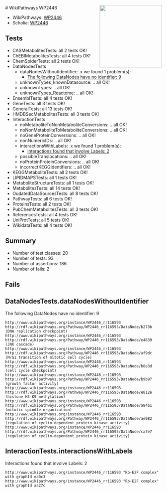 <img style="float: right; width: 200px" src="https://upload.wikimedia.org/wikipedia/commons/thumb/8/83/Wplogo_with_text_500.png/640px-Wplogo_with_text_500.png" />
# WikiPathways WP2446

* WikiPathways: [WP2446](https://wikipathways.org/pathways/WP2446)
* Scholia: [WP2446](https://scholia.toolforge.org/wikipathways/WP2446)
## Tests
* CASMetabolitesTests: all 2 tests OK!
* ChEBIMetabolitesTests: all 4 tests OK!
* ChemSpiderTests: all 2 tests OK!
* DataNodesTests
    * dataNodesWithoutIdentifier: .x we found 1 problem(s):
        * [The following DataNodes have no identifier: 9](#d2d32fa8)
    * unknownTypes_knownDatasource: .. all OK!
    * unknownTypes: .. all OK!
    * unknownTypes_Reactome: .. all OK!
* EnsemblTests: all 4 tests OK!
* GeneTests: all 3 tests OK!
* GeneralTests: all 13 tests OK!
* HMDBSecMetabolitesTests: all 3 tests OK!
* InteractionTests
    * noMetaboliteToNonMetaboliteConversions: .. all OK!
    * noNonMetaboliteToMetaboliteConversions: .. all OK!
    * noGeneProteinConversions: .. all OK!
    * nonNumericIDs: .. all OK!
    * interactionsWithLabels: .x we found 1 problem(s):
        * [Interactions found that involve Labels: 2](#630d2679)
    * possibleTranslocations: .. all OK!
    * noProteinProteinConversions: .. all OK!
    * incorrectKEGGIdentifiers: .. all OK!
* KEGGMetaboliteTests: all 2 tests OK!
* LIPIDMAPSTests: all 1 tests OK!
* MetaboliteStructureTests: all 1 tests OK!
* MetabolitesTests: all 14 tests OK!
* OudatedDataSourcesTests: all 8 tests OK!
* PathwayTests: all 6 tests OK!
* ProteinsTests: all 2 tests OK!
* PubChemMetabolitesTests: all 3 tests OK!
* ReferencesTests: all 4 tests OK!
* UniProtTests: all 5 tests OK!
* WikidataTests: all 4 tests OK!


## Summary

* Number of test classes: 20
* Number of tests: 93
* Number of assertions: 186
* Number of fails: 2

## Fails

<a name="d2d32fa8" />

## DataNodesTests.dataNodesWithoutIdentifier

The following DataNodes have no identifier: 9
```
http://www.wikipathways.org/instance/WP2446_rr116593 http://rdf.wikipathways.org/Pathway/WP2446_rr116593/DataNode/b273b (DNA replication checkpoint)
http://www.wikipathways.org/instance/WP2446_rr116593 http://rdf.wikipathways.org/Pathway/WP2446_rr116593/DataNode/e4639 (JNK cascade)
http://www.wikipathways.org/instance/WP2446_rr116593 http://rdf.wikipathways.org/Pathway/WP2446_rr116593/DataNode/af9dc (M/G1 transition of mitotic cell cycle)
http://www.wikipathways.org/instance/WP2446_rr116593 http://rdf.wikipathways.org/Pathway/WP2446_rr116593/DataNode/b8e3d (cell cycle checkpoint)
http://www.wikipathways.org/instance/WP2446_rr116593 http://rdf.wikipathways.org/Pathway/WP2446_rr116593/DataNode/b9b97 (growth factor activity)
http://www.wikipathways.org/instance/WP2446_rr116593 http://rdf.wikipathways.org/Pathway/WP2446_rr116593/DataNode/e812e (histone H3-K9 methylation)
http://www.wikipathways.org/instance/WP2446_rr116593 http://rdf.wikipathways.org/Pathway/WP2446_rr116593/DataNode/a84b1 (mitotic spindle organization)
http://www.wikipathways.org/instance/WP2446_rr116593 http://rdf.wikipathways.org/Pathway/WP2446_rr116593/DataNode/ae082 (regulation of cyclin-dependent protein kinase activity)
http://www.wikipathways.org/instance/WP2446_rr116593 http://rdf.wikipathways.org/Pathway/WP2446_rr116593/DataNode/ca7e7 (regulation of cyclin-dependent protein kinase activity)
```

<a name="630d2679" />

## InteractionTests.interactionsWithLabels

Interactions found that involve Labels: 2
```
http://www.wikipathways.org/instance/WP2446_rr116593 "Rb-E2F complex" with graphId ea0c3
http://www.wikipathways.org/instance/WP2446_rr116593 "Rb-E2F complex" with graphId aa27c
```

